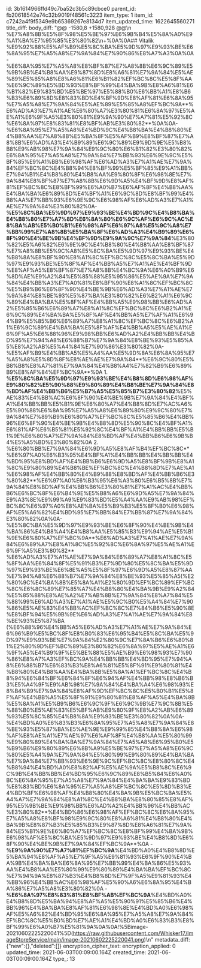 id: 3b1614966ffd49c7ba52c3b5c89cbce0
parent_id: fb20618542e74c32b9019f48561c3223
item_type: 1
item_id: c7242a4f9f5349e9b65369267e8134d7
item_updated_time: 1622645560271
title_diff: 
body_diff: "@@ -1580,8 +1580,928 @@\\n %E7%A8%8B%E5%8F%98%E5%BE%97%E6%9B%B4%E5%8A%A0%E9%A1%BA%E7%95%85%E3%80%82\\n+%0A%0A## Vitalik %E9%92%88%E5%AF%B9%E5%8C%BA%E5%9D%97%E9%93%BE%E6%8A%95%E7%A5%A8%E7%9A%84%E7%90%86%E8%A7%A3%0A%0A- %E6%8A%95%E7%A5%A8%E8%BF%87%E7%A8%8B%E6%9C%89%E5%9B%9B%E4%B8%AA%E9%87%8D%E8%A6%81%E7%9A%84%E5%AE%89%E5%85%A8%E8%A6%81%E6%B1%82%EF%BC%8C%E5%8F%AA%E6%9C%89%E5%BD%93%E8%BF%99%E4%BA%9B%E8%A6%81%E6%B1%82%E9%83%BD%E5%BE%97%E5%88%B0%E6%BB%A1%E8%B6%B3%E6%89%8D%E8%83%BD%E4%BF%9D%E8%AF%81%E6%8A%95%E7%A5%A8%E7%9A%84%E5%AE%89%E5%85%A8%EF%BC%9A**%E6%AD%A3%E7%A1%AE%E6%80%A7%E3%80%81%E6%8A%97%E5%AE%A1%E6%9F%A5%E3%80%81%E9%9A%90%E7%A7%81%E5%92%8C%E6%8A%97%E8%83%81%E8%BF%AB%E3%80%82**%0A%0A- %E6%8A%95%E7%A5%A8%E4%BD%9C%E4%B8%BA%E4%B8%80%E4%B8%AA%E7%A8%8B%E5%BA%8F%E5%AF%B9%E8%BF%87%E7%A8%8B%E6%AD%A3%E4%B9%89%E6%9C%89%E9%9D%9E%E5%B8%B8%E9%AB%98%E7%9A%84%E9%9C%80%E6%B1%82%E3%80%82%E6%8A%95%E7%A5%A8%E7%9A%84%E7%BB%93%E6%9E%9C%E5%BF%85%E9%A1%BB%E6%98%AF%E6%AD%A3%E7%A1%AE%E7%9A%84%EF%BC%8C%E4%B8%94%E8%BF%99%E5%BF%85%E9%A1%BB%E7%94%B1%E4%B8%80%E4%B8%AA%E9%80%8F%E6%98%8E%E7%9A%84%E8%BF%87%E7%A8%8B%E6%9D%A5%E4%BF%9D%E8%AF%81%EF%BC%8C%E8%BF%99%E6%A0%B7%E6%AF%8F%E4%B8%AA%E4%BA%BA%E6%89%8D%E4%BF%A1%E6%9C%8D%E8%BF%99%E4%B8%AA%E7%BB%93%E6%9E%9C%E6%98%AF%E6%AD%A3%E7%A1%AE%E7%9A%84%E3%80%82%0A- **%E5%8C%BA%E5%9D%97%E9%93%BE%E4%BD%9C%E4%B8%BA%E4%B8%80%E7%A7%8D%E6%8A%80%E6%9C%AF%E6%9C%AC%E8%BA%AB%E5%B0%B1%E6%98%AF%E6%97%A8%E5%9C%A8%E7%BB%99%E7%A8%8B%E5%BA%8F%E6%AD%A3%E4%B9%89%E6%8F%90%E4%BE%9B%E4%BF%9D%E9%9A%9C%E7%9A%84**%E3%80%82%E5%A6%82%E6%9E%9C%E4%B8%80%E4%B8%AA%E8%BF%87%E7%A8%8B%E5%9C%A8%E5%8C%BA%E5%9D%97%E9%93%BE%E4%B8%8A%E8%BF%90%E8%A1%8C%EF%BC%8C%E5%8C%BA%E5%9D%97%E9%93%BE%E5%8F%AF%E4%BB%A5%E7%A1%AE%E4%BF%9D%E8%AF%A5%E8%BF%87%E7%A8%8B%E4%BC%9A%E6%A0%B9%E6%8D%AE%E9%A2%84%E5%85%88%E5%95%86%E5%AE%9A%E7%9A%84%E4%BB%A3%E7%A0%81%E8%BF%90%E8%A1%8C%EF%BC%8C%E5%B9%B6%E6%8F%90%E4%BE%9B%E6%AD%A3%E7%A1%AE%E7%9A%84%E8%BE%93%E5%87%BA%E3%80%82%E6%B2%A1%E6%9C%89%E4%BA%BA%E5%8F%AF%E4%BB%A5%E9%98%BB%E6%AD%A2%E5%85%B6%E6%89%A7%E8%A1%8C%EF%BC%8C%E6%B2%A1%E6%9C%89%E4%BA%BA%E5%8F%AF%E4%BB%A5%E7%AF%A1%E6%94%B9%E5%85%B6%E6%89%A7%E8%A1%8C%EF%BC%8C%E6%B2%A1%E6%9C%89%E4%BA%BA%E5%8F%AF%E4%BB%A5%E5%AE%A1%E6%9F%A5%E6%88%96%E9%98%BB%E6%AD%A2%E4%BB%BB%E4%BD%95%E7%94%A8%E6%88%B7%E7%9A%84%E8%BE%93%E5%85%A5%E8%A2%AB%E5%A4%84%E7%90%86%E3%80%82%0A- %E5%AF%B9%E4%BB%A5%E5%A4%AA%E5%9D%8A%E6%8A%95%E7%A5%A8%E5%8D%8F%E8%AE%AE%E7%9A%84**%E6%9C%80%E5%B8%B8%E8%A7%81%E7%9A%84%E4%B8%A4%E7%82%B9%E6%89%B9%E8%AF%84%EF%BC%9A**%0A  1. **%E5%8C%BA%E5%9D%97%E9%93%BE%E4%B8%8D%E6%98%AF%E9%80%82%E5%90%88%E9%80%89%E4%B8%BE%E7%9A%84%E8%BD%AF%E4%BB%B6%E5%B7%A5%E5%85%B7%E3%80%82**%E5%AE%83%E4%BB%AC%E6%8F%90%E4%BE%9B%E7%9A%84%E4%BF%A1%E4%BB%BB%E5%B1%9E%E6%80%A7%E4%B8%8D%E7%AC%A6%E5%90%88%E6%8A%95%E7%A5%A8%E6%89%80%E9%9C%80%E7%9A%84%E7%89%B9%E6%80%A7%EF%BC%8C%E5%85%B6%E4%BB%96%E6%8F%90%E4%BE%9B%E4%B8%8D%E5%90%8C%E4%BF%A1%E6%81%AF%E6%B5%81%E5%92%8C%E4%BF%A1%E4%BB%BB%E5%B1%9E%E6%80%A7%E7%9A%84%E8%BD%AF%E4%BB%B6%E6%9B%B4%E5%A5%BD%E3%80%82%0A  2. %E6%80%BB%E7%9A%84%E6%9D%A5%E8%AF%B4%EF%BC%8C**%E6%97%A0%E6%B3%95%E4%BF%A1%E4%BB%BB%E4%BB%BB%E4%BD%95%E8%BD%AF%E4%BB%B6%E6%9D%A5%E8%BF%9B%E8%A1%8C%E9%80%89%E4%B8%BE%EF%BC%8C%E4%B8%8D%E7%AE%A1%E6%98%AF%E4%BB%80%E4%B9%88%E8%BD%AF%E4%BB%B6%E3%80%82**%E6%97%A0%E6%B3%95%E6%A3%80%E6%B5%8B%E7%9A%84%E8%BD%AF%E4%BB%B6%E3%80%81%E7%A1%AC%E4%BB%B6%E6%BC%8F%E6%B4%9E%E5%B8%A6%E6%9D%A5%E7%9A%84%E9%A3%8E%E9%99%A9%E9%83%BD%E5%A4%AA%E9%AB%98%EF%BC%8C%E6%97%A0%E8%AE%BA%E5%B9%B3%E5%8F%B0%E6%98%AF%E5%A6%82%E4%BD%95%E7%BB%84%E7%BB%87%E7%9A%84%E3%80%82%0A%0A- %E5%8C%BA%E5%9D%97%E9%93%BE%E6%8F%90%E4%BE%9B%E4%BA%86%E4%B8%A4%E4%B8%AA%E5%85%B3%E9%94%AE%E5%B1%9E%E6%80%A7%EF%BC%9A**%E6%AD%A3%E7%A1%AE%E7%9A%84%E6%89%A7%E8%A1%8C%E5%92%8C%E6%8A%97%E5%AE%A1%E6%9F%A5%E3%80%82** %E6%AD%A3%E7%A1%AE%E7%9A%84%E6%89%A7%E8%A1%8C%E5%8F%AA%E6%84%8F%E5%91%B3%E7%9D%80%E5%8C%BA%E5%9D%97%E9%93%BE%E6%8E%A5%E5%8F%97%E6%9D%A5%E8%87%AA%E7%94%A8%E6%88%B7%E7%9A%84%E8%BE%93%E5%85%A5(%E2%80%9C%E4%BA%8B%E5%8A%A1%E2%80%9D%EF%BC%89%EF%BC%8C%E6%8C%89%E7%85%A7%E4%B8%80%E4%BA%9B%E9%A2%84%E5%85%88%E8%AE%A2%E7%AB%8B%E7%9A%84%E8%A7%84%E5%88%99%E6%AD%A3%E7%A1%AE%E5%9C%B0%E5%A4%84%E7%90%86%E5%AE%83%E4%BB%AC%EF%BC%8C%E7%84%B6%E5%90%8E%E8%BF%94%E5%9B%9E%E6%AD%A3%E7%A1%AE%E7%9A%84%E8%BE%93%E5%87%BA (%E6%88%96%E4%BB%A5%E6%AD%A3%E7%A1%AE%E7%9A%84%E6%96%B9%E5%BC%8F%E8%B0%83%E6%95%B4%E5%8C%BA%E5%9D%97%E9%93%BE%E7%9A%84%E2%80%9C%E7%8A%B6%E6%80%81%E2%80%9D%EF%BC%89%E3%80%82%E6%8A%97%E5%AE%A1%E6%9F%A5%E4%B9%9F%E5%BE%88%E5%AE%B9%E6%98%93%E7%90%86%E8%A7%A3%EF%BC%9A%E4%BB%BB%E4%BD%95%E7%94%A8%E6%88%B7%E6%83%B3%E8%A6%81%E5%8F%91%E9%80%81%E4%B8%80%E4%B8%AA%E4%BA%8B%E5%8A%A1%EF%BC%8C%E4%B8%94%E6%84%BF%E6%84%8F%E6%94%AF%E4%BB%98%E8%B6%B3%E5%A4%9F%E9%AB%98%E7%9A%84%E4%BA%A4%E6%98%93%E8%B4%B9%E7%9A%84%E8%AF%9D%EF%BC%8C%E5%B0%B1%E5%8F%AF%E4%BB%A5%E5%8F%91%E9%80%81%E8%AF%A5%E4%BA%8B%E5%8A%A1%E5%B9%B6%E6%9C%9F%E6%9C%9B%E7%9C%8B%E5%88%B0%E5%AE%83%E5%BF%AB%E9%80%9F%E8%A2%AB%E6%89%93%E5%8C%85%E4%B8%8A%E9%93%BE%E3%80%82%0A%0A- %E4%BD%A0%E6%83%B3%E6%8A%95%E7%A5%A8%E7%9A%84%E8%BE%93%E5%87%BA%E5%AE%9E%E9%99%85%E4%B8%8A%E6%98%AF%E8%AE%A1%E7%AE%97%E6%AF%8F%E4%B8%AA%E5%80%99%E9%80%89%E4%BA%BA%E7%9A%84%E7%A5%A8%E6%95%B0%E5%B9%B6%E9%80%89%E6%8B%A9%E5%BE%97%E7%A5%A8%E6%9C%80%E5%A4%9A%E7%9A%84%E5%80%99%E9%80%89%E4%BA%BA%E7%9A%84%E7%BB%93%E6%9E%9C%EF%BC%8C%E8%80%8C%E4%B8%94%E4%BD%A0%E8%82%AF%E5%AE%9A%E5%B8%8C%E6%9C%9B%E4%BB%BB%E4%BD%95%E6%9C%89%E8%B5%84%E6%A0%BC%E6%8A%95%E7%A5%A8%E7%9A%84%E4%BA%BA%E9%83%BD%E8%83%BD%E6%8A%95%E7%A5%A8%EF%BC%8C%E5%8D%B3%E4%BD%BF%E6%98%AF%E4%B8%80%E4%BA%9B%E5%BC%BA%E5%A4%A7%E7%9A%84%E8%A1%8C%E4%B8%BA%E8%80%85%E8%AF%95%E5%9B%BE%E9%98%BB%E6%AD%A2%E4%BB%96%E4%BB%AC%E3%80%82**%E4%BD%86%E6%98%AF%EF%BC%8C%E6%8A%95%E7%A5%A8%E8%BF%98%E9%9C%80%E8%A6%81%E4%B8%80%E4%BA%9B%E8%87%B3%E5%85%B3%E9%87%8D%E8%A6%81%E7%9A%84%E5%B1%9E%E6%80%A7%EF%BC%8C%E8%BF%99%E4%BA%9B%E6%98%AF%E5%8C%BA%E5%9D%97%E9%93%BE%E4%B8%8D%E6%8F%90%E4%BE%9B%E7%9A%84%EF%BC%9A**%0A  - **%E9%9A%90%E7%A7%81%EF%BC%9A**%E4%BD%A0%E4%B8%8D%E5%BA%94%E8%AF%A5%E7%9F%A5%E9%81%93%E6%9F%90%E4%BA%9B%E4%BA%BA%E6%8A%95%E7%BB%99%E4%BA%86%E5%93%AA%E4%B8%AA%E5%80%99%E9%80%89%E4%BA%BA%EF%BC%8C%E7%94%9A%E8%87%B3%E4%B8%8D%E7%9F%A5%E9%81%93%E4%BB%96%E4%BB%AC%E6%98%AF%E5%90%A6%E6%8A%95%E4%BA%86%E7%A5%A8%E3%80%82%0A  - **%E6%8A%97%E8%83%81%E8%BF%AB%EF%BC%9A**%E4%BD%A0%E4%B8%8D%E5%BA%94%E8%AF%A5%E5%90%91%E5%85%B6%E4%BB%96%E4%BA%BA%E8%AF%81%E6%98%8E%E4%BD%A0%E6%98%AF%E5%A6%82%E4%BD%95%E6%8A%95%E7%A5%A8%E7%9A%84%EF%BC%8C%E5%B0%BD%E7%AE%A1%E4%BD%A0%E6%83%B3%E8%BF%99%E6%A0%B7%E5%81%9A%0A%0A!%5Bimage-20210602225220041%5D(https://raw.githubusercontent.com/Whisker17/ImageStoreService/main/image-20210602225220041.png)\\n"
metadata_diff: {"new":{},"deleted":[]}
encryption_cipher_text: 
encryption_applied: 0
updated_time: 2021-06-03T00:09:00.164Z
created_time: 2021-06-03T00:09:00.164Z
type_: 13